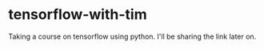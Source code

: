 # tensorflow-with-tim

Taking a course on tensorflow using python.
I'll be sharing the link later on.